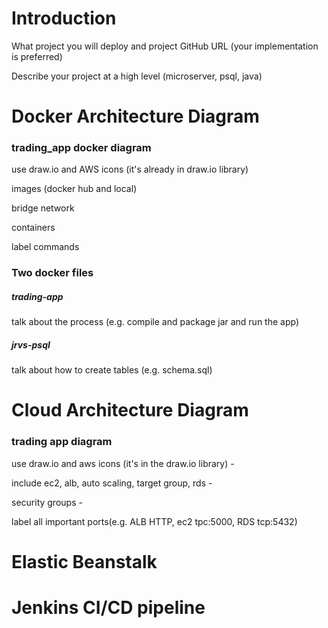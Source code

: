 # Introduction

What project you will deploy and project GitHub URL (your implementation is preferred)

Describe your project at a high level (microserver, psql, java)

# Docker Architecture Diagram

### trading_app docker diagram 

use draw.io and AWS icons (it's already in draw.io library) 

images (docker hub and local) 

bridge network  

containers 

label commands

### Two docker files

##### trading-app 

talk about the process (e.g. compile and package jar and run the app)

##### jrvs-psql

talk about how to create tables (e.g. schema.sql)

# Cloud Architecture Diagram

### trading app diagram  

use draw.io and aws icons (it's in the draw.io library)  - 

include ec2, alb, auto scaling, target group, rds  - 

security groups  - 

label all important ports(e.g. ALB HTTP, ec2 tpc:5000, RDS tcp:5432)

# Elastic Beanstalk

# Jenkins CI/CD pipeline